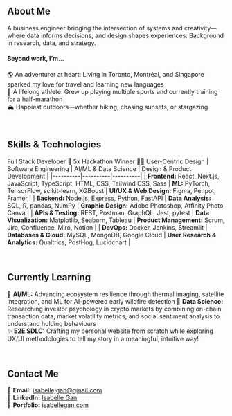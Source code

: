 ## About Me
A business engineer bridging the intersection of systems and creativity—where data informs decisions, and design shapes experiences. Background in research, data, and strategy.

#### Beyond work, I’m…
🌎 An adventurer at heart: Living in Toronto, Montréal, and Singapore sparked my love for travel and learning new languages  
🙌 A lifelong athlete: Grew up playing multiple sports and currently training for a half-marathon  
🏔️ Happiest outdoors—whether hiking, chasing sunsets, or stargazing  

<br>

## Skills & Technologies
Full Stack Developer 🚀 5x Hackathon Winner 🧑‍💻 User-Centric Design
| Software Engineering | AI/ML & Data Science | Design & Product Development |
|----------|----------|----------|
| **Frontend:** React, Next.js, JavaScript, TypeScript, HTML, CSS, Tailwind CSS, Sass | **ML:** PyTorch, TensorFlow, scikit-learn, XGBoost | **UI/UX & Web Design:** Figma, Penpot, Framer | 
| **Backend:** Node.js, Express, Python, FastAPI | **Data Analysis:** SQL, R, pandas, NumPy | **Graphic Design:** Adobe Photoshop, Affinity Photo, Canva |
| **APIs & Testing:** REST, Postman, GraphQL, Jest, pytest | **Data Visualization:** Matplotlib, Seaborn, Tableau | **Product Management:** Scrum, Jira, Confluence, Miro, Notion |
| **DevOps:** Docker, Jenkins, Streamlit | **Databases & Cloud:** MySQL, MongoDB, Google Cloud | **User Research & Analytics:** Qualtrics, PostHog, Lucidchart |

<br>

## Currently Learning
🌲 **AI/ML:** Advancing ecosystem resilience through thermal imaging, satellite integration, and ML for AI-powered early wildfire detection
💸 **Data Science:** Researching investor psychology in crypto markets by combining on-chain transaction data, market volatility metrics, and social sentiment analysis to understand holding behaviours  
✨ **E2E SDLC:** Crafting my personal website from scratch while exploring UX/UI methodologies to tell my story in a meaningful, intuitive way!

<br>

## Contact Me
📧 **Email:** [isabellejgan@gmail.com](mailto:isabellejgan@gmail.com)  
💼 **LinkedIn:** [Isabelle Gan](https://www.linkedin.com/in/isabellegan)  
📁 **Portfolio:** [isabellegan.com](#)

<!--
**isabellegan/isabellegan** is a ✨ _special_ ✨ repository because its `README.md` (this file) appears on your GitHub profile.

Here are some ideas to get you started:

- 🔭 I’m currently working on ...
- 🌱 I’m currently learning ...
- 👯 I’m looking to collaborate on ...
- 🤔 I’m looking for help with ...
- 💬 Ask me about ...
- 📫 How to reach me: ...
- 😄 Pronouns: ...
- ⚡ Fun fact: ...
-->
